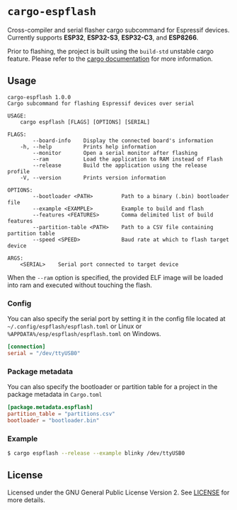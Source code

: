 # `cargo-espflash`

Cross-compiler and serial flasher cargo subcommand for Espressif devices. Currently supports __ESP32__, __ESP32-S3__, __ESP32-C3__, and __ESP8266__.

Prior to flashing, the project is built using the `build-std` unstable cargo feature. Please refer to the [cargo documentation](https://doc.rust-lang.org/cargo/reference/unstable.html#build-std) for more information.

## Usage

```text
cargo-espflash 1.0.0
Cargo subcommand for flashing Espressif devices over serial

USAGE:
    cargo espflash [FLAGS] [OPTIONS] [SERIAL]

FLAGS:
        --board-info    Display the connected board's information
    -h, --help          Prints help information
        --monitor       Open a serial monitor after flashing
        --ram           Load the application to RAM instead of Flash
        --release       Build the application using the release profile
    -V, --version       Prints version information

OPTIONS:
        --bootloader <PATH>         Path to a binary (.bin) bootloader file
        --example <EXAMPLE>         Example to build and flash
        --features <FEATURES>       Comma delimited list of build features
        --partition-table <PATH>    Path to a CSV file containing partition table
        --speed <SPEED>             Baud rate at which to flash target device

ARGS:
    <SERIAL>    Serial port connected to target device
```

When the `--ram` option is specified, the provided ELF image will be loaded into ram and executed without touching the flash.

### Config

You can also specify the serial port by setting it in the config file located at `~/.config/espflash/espflash.toml` or Linux
or `%APPDATA%/esp/espflash/espflash.toml` on Windows.

```toml
[connection]
serial = "/dev/ttyUSB0"
```

### Package metadata

You can also specify the bootloader or partition table for a project in the package metadata in `Cargo.toml`

```toml
[package.metadata.espflash]                                                                                                                                                                                                                                    
partition_table = "partitions.csv"
bootloader = "bootloader.bin"
```

### Example

```bash
$ cargo espflash --release --example blinky /dev/ttyUSB0
```

## License

Licensed under the GNU General Public License Version 2. See [LICENSE](LICENSE) for more details.

